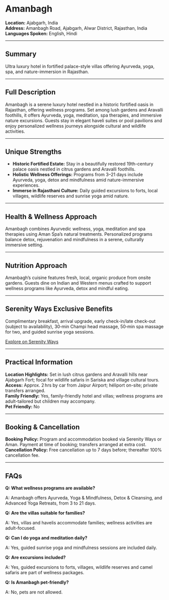 # Amanbagh

**Location:** Ajabgarh, India  
**Address:** Amanbagh Road, Ajabgarh, Alwar District, Rajasthan, India  
**Languages Spoken:** English, Hindi

---

## Summary

Ultra luxury hotel in fortified palace-style villas offering Ayurveda, yoga, spa, and nature-immersion in Rajasthan.

---

## Full Description

Amanbagh is a serene luxury hotel nestled in a historic fortified oasis in Rajasthan, offering wellness programs. Set among lush gardens and Aravalli foothills, it offers Ayurveda, yoga, meditation, spa therapies, and immersive nature excursions. Guests stay in elegant haveli suites or pool pavilions and enjoy personalized wellness journeys alongside cultural and wildlife activities.

---

## Unique Strengths

- **Historic Fortified Estate:** Stay in a beautifully restored 19th-century palace oasis nestled in citrus gardens and Aravalli foothills.  
- **Holistic Wellness Offerings:** Programs from 3–21 days include Ayurveda, yoga, detox and mindfulness amid nature-immersive experiences.  
- **Immerse in Rajasthani Culture:** Daily guided excursions to forts, local villages, wildlife reserves and sunrise yoga amid nature.

---

## Health & Wellness Approach

Amanbagh combines Ayurvedic wellness, yoga, meditation and spa therapies using Aman Spa’s natural treatments. Personalized programs balance detox, rejuvenation and mindfulness in a serene, culturally immersive setting.

---

## Nutrition Approach

Amanbagh’s cuisine features fresh, local, organic produce from onsite gardens. Guests dine on Indian and Western menus crafted to support wellness programs like Ayurveda, detox and mindful eating.

---

## Serenity Ways Exclusive Benefits

Complimentary breakfast, arrival upgrade, early check-in/late check-out (subject to availability), 30‑min Champi head massage, 50‑min spa massage for two, and guided sunrise yoga sessions.

[Explore on Serenity Ways](https://serenityways.com/collections/amanbagh)

---

## Practical Information

**Location Highlights:** Set in lush citrus gardens and Aravalli hills near Ajabgarh Fort; focal for wildlife safaris in Sariska and village cultural tours.  
**Access:** Approx. 2 hrs by car from Jaipur Airport; héliport on-site; private transfers arranged.  
**Family Friendly:** Yes, family-friendly hotel and villas; wellness programs are adult-tailored but children may accompany.  
**Pet Friendly:** No

---

## Booking & Cancellation

**Booking Policy:** Program and accommodation booked via Serenity Ways or Aman. Payment at time of booking; transfers arranged at extra cost.  
**Cancellation Policy:** Free cancellation up to 7 days before; thereafter 100% cancellation fee.

---

## FAQs

**Q: What wellness programs are available?**

A: Amanbagh offers Ayurveda, Yoga & Mindfulness, Detox & Cleansing, and Advanced Yoga Retreats, from 3 to 21 days.

**Q: Are the villas suitable for families?**

A: Yes, villas and havelis accommodate families; wellness activities are adult-focused.

**Q: Can I do yoga and meditation daily?**

A: Yes, guided sunrise yoga and mindfulness sessions are included daily.

**Q: Are excursions included?**

A: Yes, guided excursions to forts, villages, wildlife reserves and camel safaris are part of wellness packages.

**Q: Is Amanbagh pet-friendly?**

A: No, pets are not allowed.
